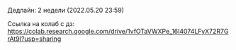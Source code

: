 Дедлайн: 2 недели (2022.05.20 23:59)

Ссылка на колаб с дз: https://colab.research.google.com/drive/1vfOTaVWXPe_16l4074LFyX72R7GrAt9I?usp=sharing
